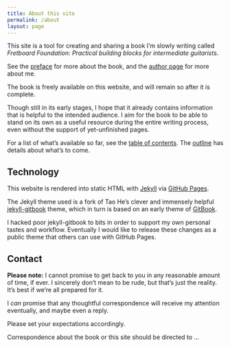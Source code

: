 ```yaml
---
title: About this site
permalink: /about
layout: page
---
```


This site is a tool for creating and sharing a book I’m slowly writing called
_Fretboard Foundation: Practical building blocks for intermediate guitarists_.

See the [preface](preface) for more about the book, 
and the [author page](author) for more about me.

The book is freely available on this website, 
and will remain so after it is complete. 

Though still in its early stages, 
I hope that it already contains information that is helpful to the intended audience. 
I aim for the book to be able to stand on its own as a useful resource during the entire writing process, 
even without the support of yet-unfinished pages. 

For a list of what’s available so far, 
see the [table of contents](toc). 
The [outline](outline) has details about what’s to come. 

## Technology

This website is rendered into static HTML with [Jekyll](https://jekyllrb.com/) via [GitHub Pages](https://pages.github.com/).

The Jekyll theme used is a fork of Tao He’s clever and immensely helpful [jekyll-gitbook](https://github.com/sighingnow/jekyll-gitbook) theme, 
which in turn is based on an early theme of [GitBook](https://www.gitbook.com/).

I hacked poor jekyll-gitbook to bits in order to support my own personal tastes and workflow. 
Eventually I would like to release these changes as a public theme that others can use with GitHub Pages. 

## Contact

**Please note:**
I cannot promise to get back to you in any reasonable amount of time, if ever. 
I sincerely don’t mean to be rude, 
but that’s just the reality. 
It’s best if we’re all prepared for it. 

I *can* promise that any thoughtful correspondence will receive my attention eventually, 
and maybe even a reply.

Please set your expectations accordingly. 

Correspondence about the book or this site should be directed to …
